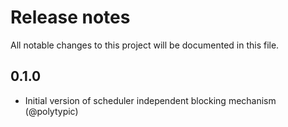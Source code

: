 # Release notes

All notable changes to this project will be documented in this file.

## 0.1.0

- Initial version of scheduler independent blocking mechanism (@polytypic)

